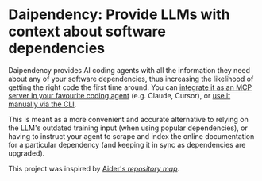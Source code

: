 # Daipendency: Provide LLMs with context about software dependencies

Daipendency provides AI coding agents with all the information they need about any of your software dependencies, thus increasing the likelihood of getting the right code the first time around. You can [integrate it as an MCP server in your favourite coding agent](https://github.com/daipendency/daipendency-mcp) (e.g. Claude, Cursor), or [use it manually via the CLI](https://github.com/daipendency/daipendency).

This is meant as a more convenient and accurate alternative to relying on the LLM's outdated training input (when using popular dependencies), or having to instruct your agent to scrape and index the online documentation for a particular dependency (and keeping it in sync as dependencies are upgraded).

This project was inspired by [Aider's _repository map_](https://aider.chat/docs/repomap.html).
